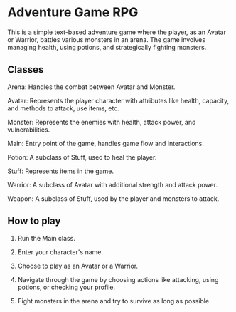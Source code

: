
# Adventure Game RPG

This is a simple text-based adventure game where the player, as an Avatar or Warrior, battles various monsters in an arena. The game involves managing health, using potions, and strategically fighting monsters.
## Classes

Arena: Handles the combat between Avatar and Monster.

Avatar: Represents the player character with attributes like health, capacity, and methods to attack, use items, etc.

Monster: Represents the enemies with health, attack power, and vulnerabilities.

Main: Entry point of the game, handles game flow and interactions.

Potion: A subclass of Stuff, used to heal the player.

Stuff: Represents items in the game.

Warrior: A subclass of Avatar with additional strength and attack power.

Weapon: A subclass of Stuff, used by the player and monsters to attack.

## How to play

1) Run the Main class.

2) Enter your character's name.

3) Choose to play as an Avatar or a Warrior.

4) Navigate through the game by choosing actions like attacking, using potions, or checking your profile.

5) Fight monsters in the arena and try to survive as long as possible.

